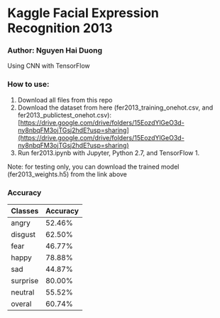 # Kaggle Facial Expression Recognition 2013
### Author: Nguyen Hai Duong

Using CNN with TensorFlow

### How to use:
1. Download all files from this repo
2. Download the dataset from here (fer2013_training_onehot.csv, and fer2013_publictest_onehot.csv):
[https://drive.google.com/drive/folders/15EozdYlGeO3d-ny8nbqFM3ojTGsj2hdE?usp=sharing](https://drive.google.com/drive/folders/15EozdYlGeO3d-ny8nbqFM3ojTGsj2hdE?usp=sharing)
3. Run fer2013.ipynb with Jupyter, Python 2.7, and TensorFlow 1.

Note: for testing only, you can download the trained model (fer2013_weights.h5) from the link above

### Accuracy
| Classes     | Accuracy |
|-------------|----------|
| angry       | 52.46%   |
| disgust     | 62.50%   |
| fear        | 46.77%   |
| happy       | 78.88%   |
| sad         | 44.87%   |
| surprise    | 80.00%   |
| neutral     | 55.52%   |
| overal      | 60.74%   |

